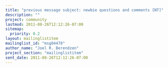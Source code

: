 ```yaml
---
title: "previous message subject: newbie questions and comments [NT]"
description: ""
project: community
lastmod: 2011-08-26T12:12:26-07:00
sitemap:
  priority: 0.2
layout: mailinglistitem
mailinglist_id: "msg04478"
author_name: "Joel R. Berendzen"
project_section: "mailinglistitem"
sent_date: 2011-08-26T12:12:26-07:00
---
```


